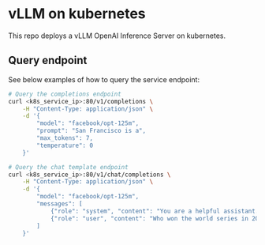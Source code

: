 # vLLM on kubernetes

This repo deploys a vLLM OpenAI Inference Server on kubernetes.

## Query endpoint

See below examples of how to query the service endpoint:

```bash
# Query the completions endpoint
curl <k8s_service_ip>:80/v1/completions \
    -H "Content-Type: application/json" \
    -d '{
        "model": "facebook/opt-125m",
        "prompt": "San Francisco is a",
        "max_tokens": 7,
        "temperature": 0
    }'

# Query the chat template endpoint
curl <k8s_service_ip>:80/v1/chat/completions \
    -H "Content-Type: application/json" \
    -d '{
        "model": "facebook/opt-125m",
        "messages": [
            {"role": "system", "content": "You are a helpful assistant."},
            {"role": "user", "content": "Who won the world series in 2020?"}
        ]
    }'
```
